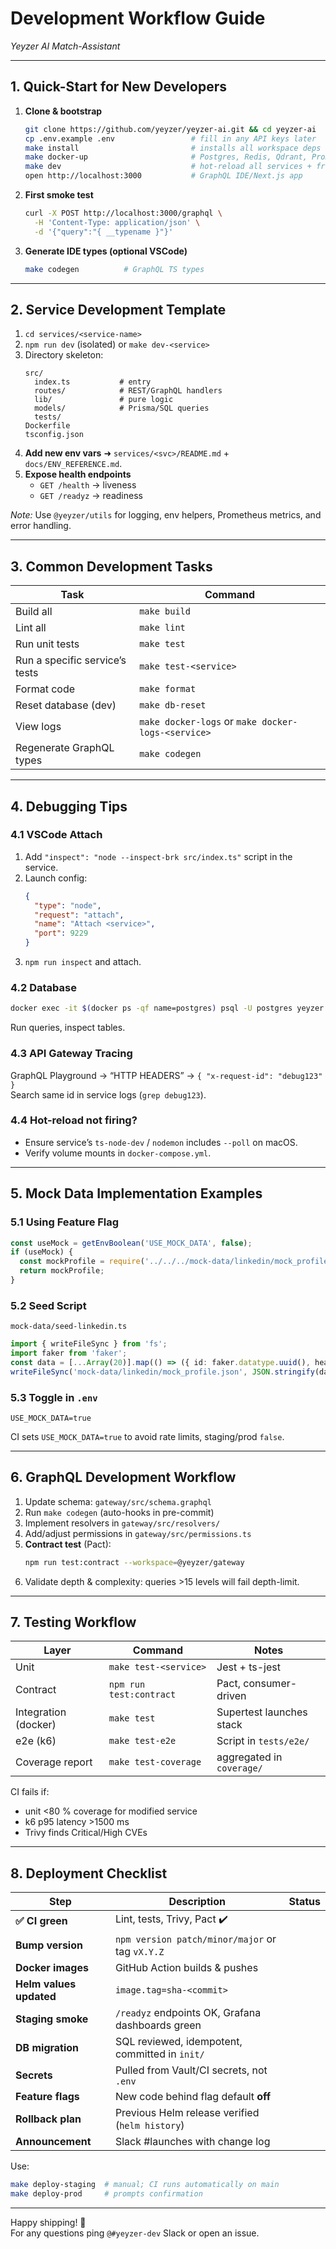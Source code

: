 # Development Workflow Guide
_Yeyzer AI Match-Assistant_

---

## 1. Quick-Start for New Developers

1. **Clone & bootstrap**
   ```bash
   git clone https://github.com/yeyzer/yeyzer-ai.git && cd yeyzer-ai
   cp .env.example .env                 # fill in any API keys later
   make install                         # installs all workspace deps
   make docker-up                       # Postgres, Redis, Qdrant, Prom/Grafana
   make dev                             # hot-reload all services + frontend
   open http://localhost:3000           # GraphQL IDE/Next.js app
   ```

2. **First smoke test**
   ```bash
   curl -X POST http://localhost:3000/graphql \
     -H 'Content-Type: application/json' \
     -d '{"query":"{ __typename }"}'
   ```

3. **Generate IDE types (optional VSCode)**
   ```bash
   make codegen          # GraphQL TS types
   ```

---

## 2. Service Development Template

1. `cd services/<service-name>`
2. `npm run dev` (isolated) or `make dev-<service>`
3. Directory skeleton:
   ```
   src/
     index.ts           # entry
     routes/            # REST/GraphQL handlers
     lib/               # pure logic
     models/            # Prisma/SQL queries
     tests/
   Dockerfile
   tsconfig.json
   ```
4. **Add new env vars** ➜ `services/<svc>/README.md` + `docs/ENV_REFERENCE.md`.
5. **Expose health endpoints**
   - `GET /health`  → liveness
   - `GET /readyz` → readiness

_Note:_ Use `@yeyzer/utils` for logging, env helpers, Prometheus metrics, and error handling.

---

## 3. Common Development Tasks

| Task | Command |
|------|---------|
| Build all | `make build` |
| Lint all | `make lint` |
| Run unit tests | `make test` |
| Run a specific service’s tests | `make test-<service>` |
| Format code | `make format` |
| Reset database (dev) | `make db-reset` |
| View logs | `make docker-logs` or `make docker-logs-<service>` |
| Regenerate GraphQL types | `make codegen` |

---

## 4. Debugging Tips

### 4.1 VSCode Attach
1. Add `"inspect": "node --inspect-brk src/index.ts"` script in the service.
2. Launch config:
   ```json
   {
     "type": "node",
     "request": "attach",
     "name": "Attach <service>",
     "port": 9229
   }
   ```
3. `npm run inspect` and attach.

### 4.2 Database
```bash
docker exec -it $(docker ps -qf name=postgres) psql -U postgres yeyzer
```
Run queries, inspect tables.

### 4.3 API Gateway Tracing
GraphQL Playground → “HTTP HEADERS” → `{ "x-request-id": "debug123" }`  
Search same id in service logs (`grep debug123`).

### 4.4 Hot-reload not firing?
- Ensure service’s `ts-node-dev` / `nodemon` includes `--poll` on macOS.
- Verify volume mounts in `docker-compose.yml`.

---

## 5. Mock Data Implementation Examples

### 5.1 Using Feature Flag
```ts
const useMock = getEnvBoolean('USE_MOCK_DATA', false);
if (useMock) {
  const mockProfile = require('../../../mock-data/linkedin/mock_profile.json');
  return mockProfile;
}
```

### 5.2 Seed Script
`mock-data/seed-linkedin.ts`
```ts
import { writeFileSync } from 'fs';
import faker from 'faker';
const data = [...Array(20)].map(() => ({ id: faker.datatype.uuid(), headline: faker.name.jobTitle(), skills: faker.helpers.uniqueArray(faker.hacker.noun, 5)}));
writeFileSync('mock-data/linkedin/mock_profile.json', JSON.stringify(data, null, 2));
```

### 5.3 Toggle in `.env`
```
USE_MOCK_DATA=true
```
CI sets `USE_MOCK_DATA=true` to avoid rate limits, staging/prod `false`.

---

## 6. GraphQL Development Workflow

1. Update schema: `gateway/src/schema.graphql`
2. Run `make codegen` (auto-hooks in pre-commit)
3. Implement resolvers in `gateway/src/resolvers/`
4. Add/adjust permissions in `gateway/src/permissions.ts`
5. **Contract test** (Pact):
   ```bash
   npm run test:contract --workspace=@yeyzer/gateway
   ```
6. Validate depth & complexity: queries >15 levels will fail depth-limit.

---

## 7. Testing Workflow

| Layer | Command | Notes |
|-------|---------|-------|
| Unit | `make test-<service>` | Jest + ts-jest |
| Contract | `npm run test:contract` | Pact, consumer-driven |
| Integration (docker) | `make test` | Supertest launches stack |
| e2e (k6) | `make test-e2e` | Script in `tests/e2e/` |
| Coverage report | `make test-coverage` | aggregated in `coverage/` |

CI fails if:
* unit <80 % coverage for modified service
* k6 p95 latency >1500 ms
* Trivy finds Critical/High CVEs

---

## 8. Deployment Checklist

| Step | Description | Status |
|------|-------------|--------|
| **✅ CI green** | Lint, tests, Trivy, Pact ✔️ |
| **Bump version** | `npm version patch/minor/major` or tag `vX.Y.Z` |
| **Docker images** | GitHub Action builds & pushes |
| **Helm values updated** | `image.tag=sha-<commit>` |
| **Staging smoke** | `/readyz` endpoints OK, Grafana dashboards green |
| **DB migration** | SQL reviewed, idempotent, committed in `init/` |
| **Secrets** | Pulled from Vault/CI secrets, not `.env` |
| **Feature flags** | New code behind flag default **off** |
| **Rollback plan** | Previous Helm release verified (`helm history`) |
| **Announcement** | Slack #launches with change log |

Use:
```bash
make deploy-staging  # manual; CI runs automatically on main
make deploy-prod     # prompts confirmation
```

---

Happy shipping! 🎉  
For any questions ping `@#yeyzer-dev` Slack or open an issue.  
